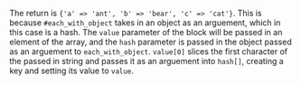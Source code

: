 The return is `{'a' => 'ant', 'b' => 'bear', 'c' => 'cat'}`. This is because 
`#each_with_object` takes in an object as an arguement, which in this case is a hash. 
The `value` parameter of the block will be passed in an element of the array, and the 
`hash` parameter is passed in the object passed as an arguement to `each_with_object`.
`value[0]` slices the first character of the passed in string and passes it as an arguement 
into `hash[]`, creating a key and setting its value to `value`. 
